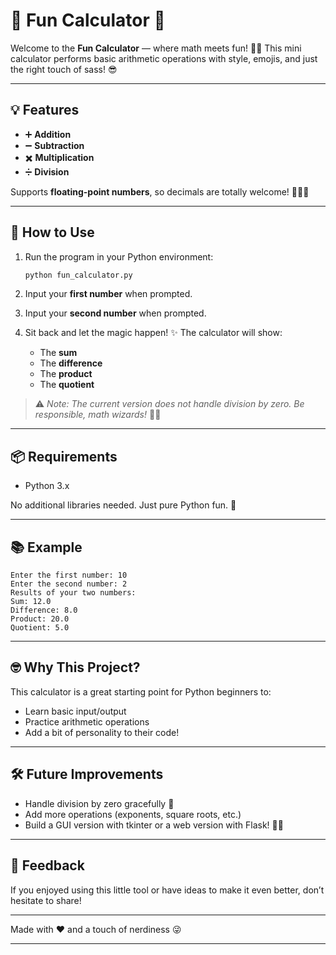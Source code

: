# 🎉 Fun Calculator 🎉

Welcome to the **Fun Calculator** — where math meets fun! 🧮✨
This mini calculator performs basic arithmetic operations with style, emojis, and just the right touch of sass! 😎

---

## 💡 Features

* ➕ **Addition**
* ➖ **Subtraction**
* ✖️ **Multiplication**
* ➗ **Division**

Supports **floating-point numbers**, so decimals are totally welcome! 🧙‍♂️💫

---

## 🚀 How to Use

1. Run the program in your Python environment:

   ```bash
   python fun_calculator.py
   ```

2. Input your **first number** when prompted.

3. Input your **second number** when prompted.

4. Sit back and let the magic happen! ✨ The calculator will show:

   * The **sum**
   * The **difference**
   * The **product**
   * The **quotient**

> ⚠️ *Note: The current version does not handle division by zero. Be responsible, math wizards!* 🧙‍♀️

---

## 📦 Requirements

* Python 3.x

No additional libraries needed. Just pure Python fun. 🎈

---

## 📚 Example

```
Enter the first number: 10
Enter the second number: 2
Results of your two numbers:
Sum: 12.0
Difference: 8.0
Product: 20.0
Quotient: 5.0
```

---

## 🤓 Why This Project?

This calculator is a great starting point for Python beginners to:

* Learn basic input/output
* Practice arithmetic operations
* Add a bit of personality to their code!

---

## 🛠️ Future Improvements

* Handle division by zero gracefully 🙏
* Add more operations (exponents, square roots, etc.)
* Build a GUI version with tkinter or a web version with Flask! 🎨🌐

---

## 💬 Feedback

If you enjoyed using this little tool or have ideas to make it even better, don’t hesitate to share!

---

Made with ❤️ and a touch of nerdiness 😜

---

